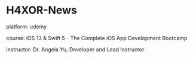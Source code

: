 # H4XOR-News

platform: udemy

course: iOS 13 & Swift 5 - The Complete iOS App Development Bootcamp

instructor: Dr. Angela Yu, Developer and Lead Instructor
